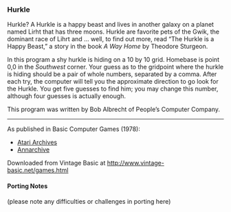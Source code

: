 ### Hurkle

Hurkle? A Hurkle is a happy beast and lives in another galaxy on a planet named Lirht that has three moons. Hurkle are favorite pets of the Gwik, the dominant race of Lihrt and … well, to find out more, read “The Hurkle is a Happy Beast,” a story in the book _A Way Home_ by Theodore Sturgeon.

In this program a shy hurkle is hiding on a 10 by 10 grid. Homebase is point 0,0 in the _Southwest_ corner. Your guess as to the gridpoint where the hurkle is hiding should be a pair of whole numbers, separated by a comma. After each try, the computer will tell you the approximate direction to go look for the Hurkle. You get five guesses to find him; you may change this number, although four guesses is actually enough.

This program was written by Bob Albrecht of People’s Computer Company.

---

As published in Basic Computer Games (1978):
- [Atari Archives](https://www.atariarchives.org/basicgames/showpage.php?page=94)
- [Annarchive](https://annarchive.com/files/Basic_Computer_Games_Microcomputer_Edition.pdf#page=109)

Downloaded from Vintage Basic at
http://www.vintage-basic.net/games.html

#### Porting Notes

(please note any difficulties or challenges in porting here)

